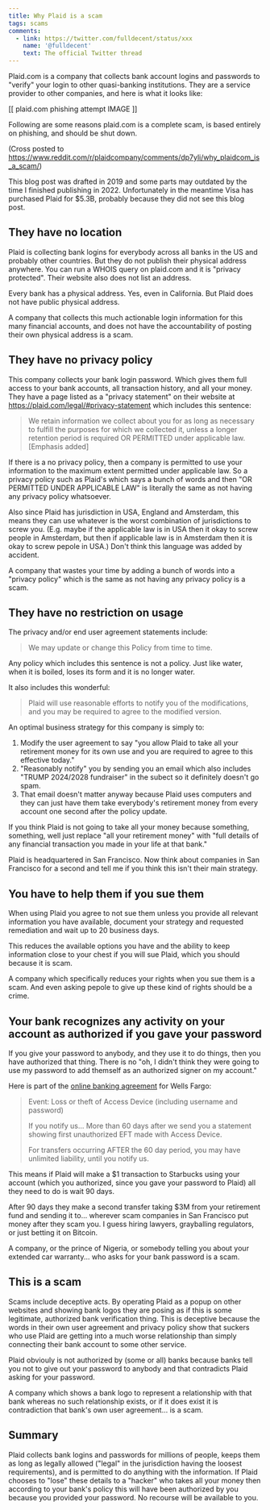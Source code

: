 ```yaml
---
title: Why Plaid is a scam
tags: scams
comments:
  - link: https://twitter.com/fulldecent/status/xxx
    name: '@fulldecent'
    text: The official Twitter thread
---
```


Plaid.com is a company that collects bank account logins and passwords to "verify" your login to other quasi-banking institutions. They are a service provider to other companies, and here is what it looks like:

[[ plaid.com phishing attempt IMAGE ]] 

Following are some reasons plaid.com is a complete scam, is based entirely on phishing, and should be shut down.

(Cross posted to https://www.reddit.com/r/plaidcompany/comments/dp7yli/why_plaidcom_is_a_scam/)

This blog post was drafted in 2019 and some parts may outdated by the time I finished publishing in 2022. Unfortunately in the meantime Visa has purchased Plaid for $5.3B, probably because they did not see this blog post.

## They have no location

Plaid is collecting bank logins for everybody across all banks in the US and probably other countries. But they do not publish their physical address anywhere. You can run a WHOIS query on plaid.com and it is "privacy protected". Their website also does not list an address.

Every bank has a physical address. Yes, even in California. But Plaid does not have public physical address.

A company that collects this much actionable login information for this many financial accounts, and does not have the accountability of posting their own physical address is a scam.

## They have no privacy policy

This company collects your bank login password. Which gives them full access to your bank accounts, all transaction history, and all your money. They have a page listed as a "privacy statement" on their website at https://plaid.com/legal/#privacy-statement which includes this sentence:
> We retain information we collect about you for as long as necessary to fulfill the purposes for which we collected it, unless a longer retention period is required OR PERMITTED under applicable law. [Emphasis added]

If there is a no privacy policy, then a company is permitted to use your information to the maximum extent permitted under applicable law. So a privacy policy such as Plaid's which says a bunch of words and then "OR PERMITTED UNDER APPLICABLE LAW" is literally the same as not having any privacy policy whatsoever.

Also since Plaid has jurisdiction in USA, England and Amsterdam, this means they can use whatever is the worst combination of jurisdictions to screw you. (E.g. maybe if the applicable law is in USA then it okay to screw people in Amsterdam, but then if applicable law is in Amsterdam then it is okay to screw pepole in USA.) Don't think this language was added by accident.

A company that wastes your time by adding a bunch of words into a "privacy policy" which is the same as not having any privacy policy is a scam.

## They have no restriction on usage

The privacy and/or end user agreement statements include:
> We may update or change this Policy from time to time.

Any policy which includes this sentence is not a policy. Just like water, when it is boiled, loses its form and it is no longer water.

It also includes this wonderful:

> Plaid will use reasonable efforts to notify you of the modifications, and you may be required to agree to the modified version.

An optimal business strategy for this company is simply to:

1. Modify the user agreement to say "you allow Plaid to take all your retirement money for its own use and you are required to agree to this effective today."
2. "Reasonably notify" you by sending you an email which also includes "TRUMP 2024/2028 fundraiser" in the subect so it definitely doesn't go spam.
3. That email doesn't matter anyway because Plaid uses computers and they can just have them take everybody's retirement money from every account one second after the policy update.

If you think Plaid is not going to take all your money because something, something, well just replace "all your retirement money" with "full details of any financial transaction you made in your life at that bank."

Plaid is headquartered in San Francisco. Now think about companies in San Francisco for a second and tell me if you think this isn't their main strategy.

## You have to help them if you sue them

When using Plaid you agree to not sue them unless you provide all relevant information you have available, document your strategy and requested remediation and wait up to 20 business days.

This reduces the available options you have and the ability to keep information close to your chest if you will sue Plaid, which you should because it is scam.

A company which specifically reduces your rights when you sue them is a scam. And even asking pepole to give up these kind of rights should be a crime.

## Your bank recognizes any activity on your account as authorized if you gave your password

If you give your password to anybody, and they use it to do things, then you have authorized that thing. There is no "oh, I didn't think they were going to use my password to add themself as an authorized signer on my account."

Here is part of the [online banking agreement](https://www.wellsfargo.com/online-banking/online-access-agreement/) for Wells Fargo:

> Event: Loss or theft of Access Device (including username and password)
>
> If you notify us... More than 60 days after we send you a statement showing first unauthorized EFT made with Access Device.
>
> For transfers occurring AFTER the 60 day period, you may have unlimited liability, until you notify us.

This means if Plaid will make a $1 transaction to Starbucks using your account (which you authorized, since you gave your password to Plaid) all they need to do is wait 90 days.

After 90 days they make a second transfer taking $3M from your retirement fund and sending it to... wherever scam companies in San Francisco put money after they scam you. I guess hiring lawyers, grayballing regulators, or just betting it on Bitcoin.

A company, or the prince of Nigeria, or somebody telling you about your extended car warranty... who asks for your bank password is a scam.

## This is a scam

Scams include deceptive acts. By operating Plaid as a popup on other websites and showing bank logos they are posing as if this is some legitimate, authorized bank verification thing. This is deceptive because the words in their own user agreement and privacy policy show that suckers who use Plaid are getting into a much worse relationship than simply connecting their bank account to some other service.

Plaid obviouly is not authorized by (some or all) banks because banks tell you not to give out your password to anybody and that contradicts Plaid asking for your password.

A company which shows a bank logo to represent a relationship with that bank whereas no such relationship exists, or if it does exist it is contradiction that bank's own user agreement... is a scam.

## Summary

Plaid collects bank logins and passwords for millions of people, keeps them as long as legally allowed ("legal" in the jurisdiction having the loosest requirements), and is permitted to do anything with the information. If Plaid chooses to "lose" these details to a "hacker" who takes all your money then according to your bank's policy this will have been authorized by you because you provided your password. No recourse will be available to you.